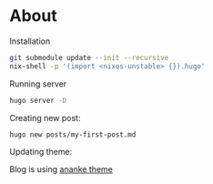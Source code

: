 # About

Installation

```bash
git submodule update --init --recursive
nix-shell -p '(import <nixos-unstable> {}).hugo'
```

Running server

```bash
hugo server -D
```

Creating new post:

```bash
hugo new posts/my-first-post.md
```

Updating theme:

Blog is using [ananke theme](https://github.com/theNewDynamic/gohugo-theme-ananke)

